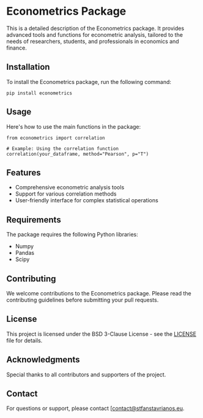 <h1>Econometrics Package</h1>

<p>This is a detailed description of the Econometrics package. It provides advanced tools and functions for econometric analysis, tailored to the needs of researchers, students, and professionals in economics and finance.</p>

<h2>Installation</h2>

<p>To install the Econometrics package, run the following command:</p>

<pre><code>pip install econometrics</code></pre>

<h2>Usage</h2>

<p>Here's how to use the main functions in the package:</p>

<pre><code>from econometrics import correlation

# Example: Using the correlation function
correlation(your_dataframe, method="Pearson", p="T")
</code></pre>

<h2>Features</h2>

<ul>
  <li>Comprehensive econometric analysis tools</li>
  <li>Support for various correlation methods</li>
  <li>User-friendly interface for complex statistical operations</li>
</ul>

<h2>Requirements</h2>

<p>The package requires the following Python libraries:</p>

<ul>
  <li>Numpy</li>
  <li>Pandas</li>
  <li>Scipy</li>
</ul>

<h2>Contributing</h2>

<p>We welcome contributions to the Econometrics package. Please read the contributing guidelines before submitting your pull requests.</p>

<h2>License</h2>

<p>This project is licensed under the BSD 3-Clause License - see the <a href="LICENSE">LICENSE</a> file for details.</p>

<h2>Acknowledgments</h2>

<p>Special thanks to all contributors and supporters of the project.</p>

<h2>Contact</h2>

<p>For questions or support, please contact [<a href="mailto:contact@stfanstavrianos.eu">contact@stfanstavrianos.eu</a>.</p>

